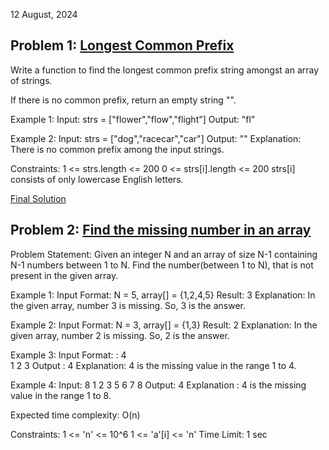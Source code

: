 12 August, 2024

## Problem 1: [Longest Common Prefix](https://leetcode.com/problems/longest-common-prefix/description/)

Write a function to find the longest common prefix string amongst an array of strings.

If there is no common prefix, return an empty string "".

Example 1:
Input: strs = ["flower","flow","flight"]
Output: "fl"

Example 2:
Input: strs = ["dog","racecar","car"]
Output: ""
Explanation: There is no common prefix among the input strings.

Constraints:
1 <= strs.length <= 200
0 <= strs[i].length <= 200
strs[i] consists of only lowercase English letters.

[Final Solution](https://leetcode.com/problems/longest-common-prefix/submissions/1356916655)


## Problem 2: [Find the missing number in an array](https://takeuforward.org/arrays/find-the-missing-number-in-an-array/)

Problem Statement: Given an integer N and an array of size N-1 containing N-1 numbers between 1 to N. Find the number(between 1 to N), that is not present in the given array.

Example 1:
Input Format:
 N = 5, array[] = {1,2,4,5}
Result:
 3
Explanation: 
In the given array, number 3 is missing. So, 3 is the answer.

Example 2:
Input Format:
 N = 3, array[] = {1,3}
Result:
 2
Explanation: 
In the given array, number 2 is missing. So, 2 is the answer.

Example 3:
 Input Format: :
4  
1 2 3
 Output :
4
Explanation:
4 is the missing value in the range 1 to 4.

Example 4:
Input:
8
1 2 3 5 6 7 8
 Output:
4
Explanation :
4 is the missing value in the range 1 to 8.


Expected time complexity: O(n)


Constraints:
1 <= 'n' <= 10^6 
1 <= 'a'[i] <= 'n'
Time Limit: 1 sec